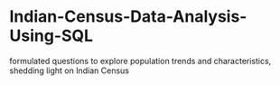 # Indian-Census-Data-Analysis-Using-SQL
formulated questions to explore population trends and characteristics, shedding light on Indian Census
